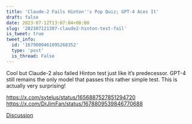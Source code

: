 ```yaml
---
title: 'Claude-2 Fails Hinton''s Pop Quiz; GPT-4 Aces It'
draft: false
date: 2023-07-12T13:07:04+00:00
slug: '202307121307-claude2-hinton-test-fail'
is_tweet: true
tweet_info:
  id: '1679009461095268352'
  type: 'post'
  is_thread: False
---
```




Cool but Claude-2 also failed Hinton test just like it’s predecessor. GPT-4 still remains the only model that passes this rather simple
test. This is actually very surprising!

<https://x.com/sytelus/status/1656887527851294720> <https://x.com/DrJimFan/status/1678809539846770688>

[Discussion](https://x.com/sytelus/status/1679009461095268352)
